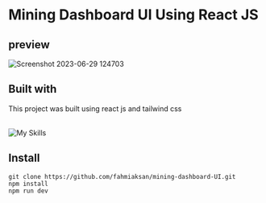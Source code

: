 # Mining Dashboard UI Using React JS
## preview

![Screenshot 2023-06-29 124703](https://github.com/fahmiaksan/mining-dashboard-ui/assets/122356073/ecb2f112-05dd-495f-b52e-8632fbbc7c82)
## Built with

This project was built using react js and tailwind css<br><br>

![My Skills](https://skillicons.dev/icons?i=react,tailwind)


## Install
```
git clone https://github.com/fahmiaksan/mining-dashboard-UI.git
npm install
npm run dev
```
